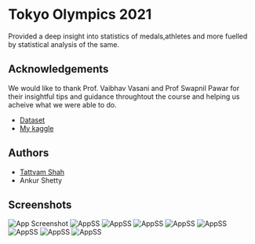 # Tokyo Olympics 2021 
Provided a deep insight into statistics of medals,athletes and more fuelled by statistical analysis of the same.



## Acknowledgements
We would like to thank Prof. Vaibhav Vasani and Prof Swapnil Pawar for their insightful tips and guidance throughtout the course and helping us acheive what we were able to do.
 - [Dataset](https://www.kaggle.com/arjunprasadsarkhel/2021-olympics-in-tokyo)
 - [My kaggle](https://www.kaggle.com/tattvamshah)
 


## Authors

- [Tattvam Shah](https://github.com/zeerker0)
- Ankur Shetty



## Screenshots

![App Screenshot](https://cdn.discordapp.com/attachments/750359284713521173/916607186413690940/unknown.png)
![AppSS](https://cdn.discordapp.com/attachments/750359284713521173/916607344715112448/unknown.png)
![AppSS](https://cdn.discordapp.com/attachments/750359284713521173/916607500176986162/unknown.png)
![AppSS](https://media.discordapp.net/attachments/750359284713521173/916607670629322812/unknown.png)
![AppSS](https://media.discordapp.net/attachments/750359284713521173/916607964285128734/unknown.png)
![AppSS](https://media.discordapp.net/attachments/750359284713521173/916608267491360768/unknown.png)
![AppSS](https://media.discordapp.net/attachments/750359284713521173/916608413251813406/unknown.png)
![AppSS](https://media.discordapp.net/attachments/750359284713521173/916608413251813406/unknown.png)
![AppSS](https://media.discordapp.net/attachments/750359284713521173/916608692802170930/unknown.png)

